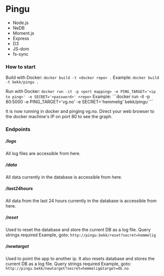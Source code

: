 # Pingu

* Node.js
* NeDB
* Moment.js
* Express
* D3
* JS-dom
* fs-sync

### How to start
Build with Docker:
```docker build -t <docker repo> .```
Example:
```docker build -t bekk/pingu .```

Run with Docker:
```docker run -it -p <port mapping> -e PING_TARGET='<ip to ping>' -e SECRET='<password>' <repo>```
Example:
```docker run -it -p 80:5000 -e PING_TARGET='vg.no' -e SECRET='hemmelig' bekk/pingu````

It is now running in docker and pinging vg.no. Direct your web browser to the docker machine's IP on port 80 to see the graph.

### Endpoints

##### /logs
All log files are accessible from here.

##### /data
All data currently in the database is accessible from here.

##### /last24hours
All data from the last 24 hours currently in the database is accessible from here.

##### /reset
Used to reset the database and store the current DB as a log file. Query strings required
Example, goto: ```http://pingu.bekk/reset?secret=hemmelig```
	
##### /newtarget
Used to point the app to another ip. It also resets database and stores the current DB as a log file. Query strings required
Example, goto: ```http://pingu.bekk/newtarget?secret=hemmelig&target=db.no```